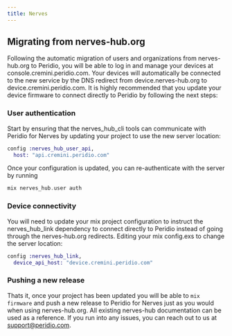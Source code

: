```yaml
---
title: Nerves
---
```


<head>
  <title>Ref | Peridio for Nerves</title>
</head>

## Migrating from nerves-hub.org

Following the automatic migration of users and organizations from nerves-hub.org to Peridio, you will be able to log in and manage your devices at console.cremini.peridio.com. Your devices will automatically be connected to the new service by the DNS redirect from device.nerves-hub.org to device.cremini.peridio.com. It is highly recommended that you update your device firmware to connect directly to Peridio by following the next steps:

### User authentication

Start by ensuring that the nerves_hub_cli tools can communicate with Peridio for Nerves by updating your project to use the new server location:

```elixir
config :nerves_hub_user_api,
  host: "api.cremini.peridio.com"
```

Once your configuration is updated, you can re-authenticate with the server by running

```elixir
mix nerves_hub.user auth
```

### Device connectivity

You will need to update your mix project configuration to instruct the nerves_hub_link dependency to connect directly to Peridio instead of going through the nerves-hub.org redirects. Editing your mix config.exs to change the server location:

```elixir
config :nerves_hub_link,
  device_api_host: "device.cremini.peridio.com"
```

### Pushing a new release

Thats it, once your project has been updated you will be able to `mix firmware` and push a new release to Peridio for Nerves just as you would when using nerves-hub.org. All existing nerves-hub documentation can be used as a reference. If you run into any issues, you can reach out to us at support@peridio.com.
